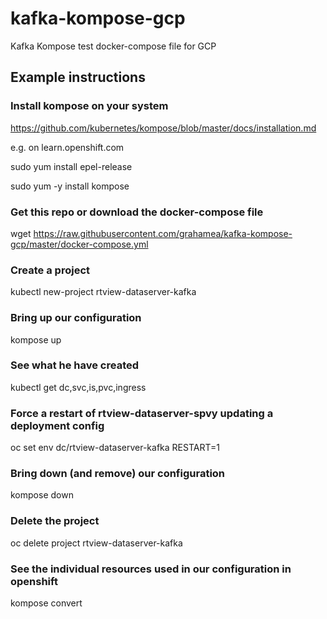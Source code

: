 # kafka-kompose-gcp
Kafka Kompose test docker-compose file for GCP


## Example instructions 

### Install kompose on your system
https://github.com/kubernetes/kompose/blob/master/docs/installation.md

e.g. on learn.openshift.com

sudo yum install epel-release

sudo yum -y install kompose


### Get this repo or download the docker-compose file
wget https://raw.githubusercontent.com/grahamea/kafka-kompose-gcp/master/docker-compose.yml

### Create a project
kubectl new-project rtview-dataserver-kafka

### Bring up our configuration
kompose up

### See what he have created 
kubectl get dc,svc,is,pvc,ingress

### Force a restart of rtview-dataserver-spvy updating a deployment config 
oc set env dc/rtview-dataserver-kafka RESTART=1

### Bring down (and remove) our configuration 
kompose down

### Delete the project 
oc delete project rtview-dataserver-kafka

### See the individual resources used in our configuration in openshift 
kompose convert
